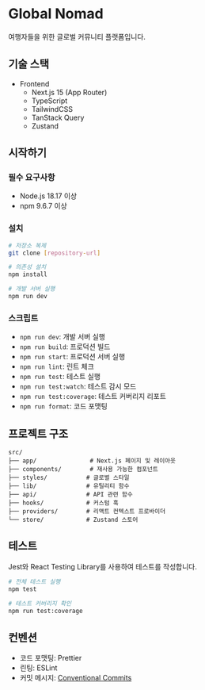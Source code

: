 # Global Nomad

여행자들을 위한 글로벌 커뮤니티 플랫폼입니다.

## 기술 스택

- Frontend
  - Next.js 15 (App Router)
  - TypeScript
  - TailwindCSS
  - TanStack Query
  - Zustand

## 시작하기

### 필수 요구사항

- Node.js 18.17 이상
- npm 9.6.7 이상

### 설치

```bash
# 저장소 복제
git clone [repository-url]

# 의존성 설치
npm install

# 개발 서버 실행
npm run dev
```

### 스크립트

- `npm run dev`: 개발 서버 실행
- `npm run build`: 프로덕션 빌드
- `npm run start`: 프로덕션 서버 실행
- `npm run lint`: 린트 체크
- `npm run test`: 테스트 실행
- `npm run test:watch`: 테스트 감시 모드
- `npm run test:coverage`: 테스트 커버리지 리포트
- `npm run format`: 코드 포맷팅

## 프로젝트 구조

```
src/
├── app/               # Next.js 페이지 및 레이아웃
├── components/        # 재사용 가능한 컴포넌트
├── styles/           # 글로벌 스타일
├── lib/              # 유틸리티 함수
├── api/              # API 관련 함수
├── hooks/            # 커스텀 훅
├── providers/        # 리액트 컨텍스트 프로바이더
└── store/            # Zustand 스토어
```

## 테스트

Jest와 React Testing Library를 사용하여 테스트를 작성합니다.

```bash
# 전체 테스트 실행
npm test

# 테스트 커버리지 확인
npm run test:coverage
```

## 컨벤션

- 코드 포맷팅: Prettier
- 린팅: ESLint
- 커밋 메시지: [Conventional Commits](https://www.conventionalcommits.org/en/v1.0.0/)

```

```
